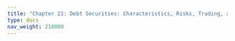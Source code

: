 ```yaml
---
title: "Chapter 21: Debt Securities: Characteristics, Risks, Trading, and Yield Curves"
type: docs
nav_weight: 210000
---
```

